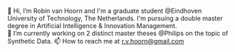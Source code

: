 👋 Hi, I’m Robin van Hoorn and I'm a graduate student @Eindhoven University of Technology, The Netherlands. I'm pursuing a double master degree in Artificial Intelligence & Innovation Management.  
🌱 I’m currently working on 2 distinct master theses @Philips on the topic of Synthetic Data.
📫 How to reach me at r.v.hoorn@gmail.com

<!---
rdvhoorn/rdvhoorn is a ✨ special ✨ repository because its `README.md` (this file) appears on your GitHub profile.
You can click the Preview link to take a look at your changes.
--->

